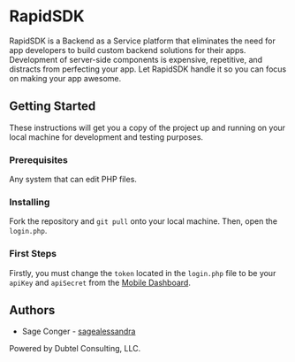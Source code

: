 # RapidSDK
RapidSDK is a Backend as a Service platform that eliminates the need for app developers to build custom backend solutions for their apps. Development of server-side components is expensive, repetitive, and distracts from perfecting your app. Let RapidSDK handle it so you can focus on making your app awesome.

## Getting Started
These instructions will get you a copy of the project up and running on your local machine for development and testing purposes.

### Prerequisites
Any system that can edit PHP files.

### Installing
Fork the repository and `git pull` onto your local machine. Then, open the `login.php`.

### First Steps
Firstly, you must change the `token` located in the `login.php` file to be your `apiKey` and `apiSecret` from the [Mobile Dashboard](http://mobile.rapidsdk.com).

## Authors
* Sage Conger - [sagealessandra](https://github.com/sagealessandra)

Powered by Dubtel Consulting, LLC.
